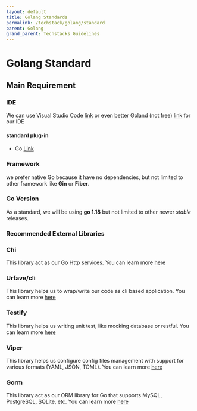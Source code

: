 ```yaml
---
layout: default
title: Golang Standards
permalink: /techstack/golang/standard
parent: Golang
grand_parent: Techstacks Guidelines
---
```


# Golang Standard

## Main Requirement

### IDE
We can use Visual Studio Code [link](https://code.visualstudio.com/) or even better Goland (not free) [link](https://www.jetbrains.com/go/) for our IDE

#### standard plug-in
- Go [Link](https://marketplace.visualstudio.com/items?itemName=golang.go)

### Framework

we prefer native Go because it have no dependencies, but not limited to other framework like **Gin** or **Fiber**. 

### Go Version

As a standard, we will be using **go 1.18** but not limited to other newer *stable* releases.

### Recommended External Libraries 

### Chi
This library act as our Go Http services. You can learn more [here](https://go-chi.io/)

### Urfave/cli
This library helps us to wrap/write our code as cli based application. You can learn more [here](https://cli.urfave.org/)

### Testify
This library helps us writing unit test, like mocking database or restful. You can learn more [here](https://pkg.go.dev/github.com/stretchr/testify)

### Viper
This library helps us configure config files management with support for various formats (YAML, JSON, TOML). You can learn more [here](https://github.com/spf13/viper)

### Gorm
This library act as our ORM library for Go that supports MySQL, PostgreSQL, SQLite, etc. You can learn more [here](https://gorm.io/index.html)